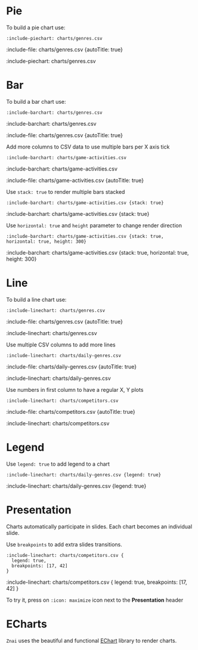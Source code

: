 # Pie

To build a pie chart use:

    :include-piechart: charts/genres.csv

:include-file: charts/genres.csv {autoTitle: true}

:include-piechart: charts/genres.csv

# Bar

To build a bar chart use:

    :include-barchart: charts/genres.csv

:include-barchart: charts/genres.csv

:include-file: charts/genres.csv {autoTitle: true}

Add more columns to CSV data to use multiple bars per X axis tick

    :include-barchart: charts/game-activities.csv

:include-barchart: charts/game-activities.csv

:include-file: charts/game-activities.csv {autoTitle: true} 

Use `stack: true` to render multiple bars stacked

    :include-barchart: charts/game-activities.csv {stack: true}

:include-barchart: charts/game-activities.csv {stack: true}

Use `horizontal: true` and `height` parameter to change render direction

    :include-barchart: charts/game-activities.csv {stack: true, horizontal: true, height: 300}

:include-barchart: charts/game-activities.csv {stack: true, horizontal: true, height: 300}

# Line

To build a line chart use:

    :include-linechart: charts/genres.csv

:include-file: charts/genres.csv {autoTitle: true}

:include-linechart: charts/genres.csv

Use multiple CSV columns to add more lines

    :include-linechart: charts/daily-genres.csv

:include-file: charts/daily-genres.csv {autoTitle: true}

:include-linechart: charts/daily-genres.csv

Use numbers in first column to have a regular X, Y plots

    :include-linechart: charts/competitors.csv

:include-file: charts/competitors.csv {autoTitle: true}

:include-linechart: charts/competitors.csv

# Legend 

Use `legend: true` to add legend to a chart

    :include-linechart: charts/daily-genres.csv {legend: true}

:include-linechart: charts/daily-genres.csv {legend: true}

# Presentation

Charts automatically participate in slides.
Each chart becomes an individual slide.

Use `breakpoints` to add extra slides transitions.

    :include-linechart: charts/competitors.csv {
      legend: true,
      breakpoints: [17, 42]
    }

:include-linechart: charts/competitors.csv {
  legend: true,
  breakpoints: [17, 42]
}

To try it, press on `:icon: maximize` icon next to the **Presentation** header

# ECharts

`Znai` uses the beautiful and functional [EChart](https://echarts.apache.org/) library to render charts.
